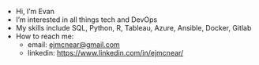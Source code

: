- Hi, I’m Evan
- I’m interested in all things tech and DevOps
- My skills include SQL, Python, R, Tableau, Azure, Ansible, Docker, Gitlab
- How to reach me:
  - email:    ejmcnear@gmail.com
  - linkedin: https://www.linkedin.com/in/ejmcnear/

<!---
ejmcnear/ejmcnear is a ✨ special ✨ repository because its `README.md` (this file) appears on your GitHub profile.
You can click the Preview link to take a look at your changes.
--->
